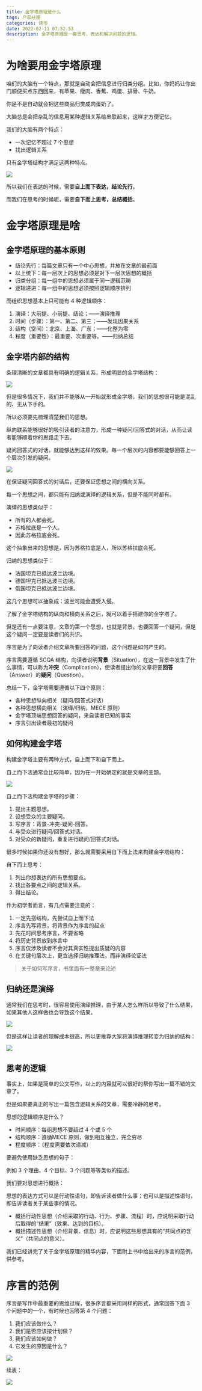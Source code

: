 ```yaml
---
title: 金字塔原理是什么
tags: 产品经理
categories: 读书
date: 2022-02-11 07:52:53
description: 金字塔原理是一套思考、表达和解决问题的逻辑。
---
```

# 为啥要用金字塔原理

咱们的大脑有一个特点，那就是自动会把信息进行归类分组。比如，你妈妈让你出门顺便买点东西回来，有苹果、瘦肉、香蕉、鸡蛋、排骨、牛奶。

你是不是自动就会把这些商品归类成肉蛋奶了。

大脑总是会把杂乱的信息用某种逻辑关系给串联起来，这样才方便记忆。

我们的大脑有两个特点：

- 一次记忆不超过 7 个思想
- 找出逻辑关系

只有金字塔结构才满足这两种特点。

![](https://s3plus.meituan.net/v1/mss_f32142e8d47149129e9550e929704625/yzz-test-image/fc0a274906d349b698b4057cdcb4f389)

所以我们在表达的时候，需要**自上而下表达，结论先行**。

而我们在思考的时候呢，需要**自下而上思考，总结概括**。

# 金字塔原理是啥

## 金字塔原理的基本原则

- 结论先行：每篇文章只有一个中心思想，并放在文章的最前面
- 以上统下：每一层次上的思想必须是对下一层次思想的概括
- 归类分组：每一组中的思想必须属于同一逻辑范畴
- 逻辑递进：每一组中的思想必须按照逻辑顺序排列

而组织思想基本上只可能有 4 种逻辑顺序：

1. 演绎：大前提、小前提、结论；——演绎推理
2. 时间（步骤）：第一、第二、第三；——发现因果关系
3. 结构（空间）：北京、上海、广东；——化整为零
4. 程度（重要性）：最重要、次重要等。——归纳总结

## 金字塔内部的结构

条理清晰的文章都具有明确的逻辑关系，形成明显的金字塔结构：

![](https://s3plus.meituan.net/v1/mss_f32142e8d47149129e9550e929704625/yzz-test-image/a7cdf67472a141858b35b9121b8bc06f)

但是很多情况下，我们并不能够从一开始就形成金字塔，我们的思想很可能是混乱的、无从下手的。

所以必须要先梳理清楚我们的思想。

纵向联系能够很好的吸引读者的注意力，形成一种疑问/回答式的对话，从而让读者能够顺着你的思路走下去。

疑问回答式的对话，就能够达到这样的效果。每一个层次的内容都要能够回答上一个层次引发的疑问。

![](https://s3plus.meituan.net/v1/mss_f32142e8d47149129e9550e929704625/yzz-test-image/b599219a4a904fefa184911503f06b64)

在保证疑问回答式的对话后，还要保证思想之间的横向关系。

每一个思想之间，都只能有归纳或演绎的逻辑关系，但是不能同时都有。

演绎的思想类似于：

- 所有的人都会死。
- 苏格拉底是一个人。
- 因此苏格拉底会死。

这个抽象出来的思想是，因为苏格拉底是人，所以苏格拉底会死。

归纳的思想类似于：

- 法国坦克已抵达波兰边境。
- 德国坦克已抵达波兰边境。
- 俄国坦克已抵达波兰边境。

这几个思想可以抽象成：波兰可能会遭受入侵。

了解了金字塔结构的纵向和横向关系之后，就可以着手搭建你的金字塔了。

但是还有一点要注意，文章的第一个思想，也就是背景，也要回答一个疑问，但是这个疑问一定要是读者们的共识。

序言是为了向读者介绍文章所要回答的问题，这个问题是如何产生的。

序言需要遵循 SCQA 结构，向读者说明**背景**（Situation），在这一背景中发生了什么事情，可以称为**冲突**（Complication），使读者提出你的文章将要**回答**（Answer）的**疑问**（Question）。

总结一下，金字塔需要遵循以下四个原则：

- 各种思想纵向相关（疑问/回答式对话）
- 各种思想横向相关（演绎/归纳，MECE 原则）
- 金字塔顶端思想回答的疑问，来自读者已知的事实
- 序言引出读者最初的疑问

## 如何构建金字塔

构建金字塔主要有两种方式，自上而下和自下而上。

自上而下法通常会比较简单，因为在一开始确定的就是文章的主题。

![](https://s3plus.meituan.net/v1/mss_f32142e8d47149129e9550e929704625/yzz-test-image/99b9624c05e7495dabbd0f634ef625ed)

自上而下法构建金字塔的步骤：

1. 提出主题思想。
2. 设想受众的主要疑问。
3. 写序言：背景-冲突-疑问-回答。
4. 与受众进行疑问/回答式对话。
5. 对受众的新疑问，重复进行疑问/回答式对话。

很多时候如果你还没有想好，那么就需要采用自下而上法来构建金字塔结构：

自下而上思考：

1. 列出你想表达的所有思想要点。
2. 找出各要点之间的逻辑关系。
3. 得出结论。

作为初学者而言，有几点需要注意的：

1. 一定先搭结构，先尝试自上而下法
2. 序言先写背景，将背景作为序言的起点
3. 先花时间思考序言，不要省略
4. 将历史背景放到序言中
5. 序言仅涉及读者不会对其真实性提出质疑的内容
6. 在关键句层次上，更宜选择归纳推理法，而非演绎论证法

> 关于如何写序言，书里面有一整章来论述

## 归纳还是演绎

通常我们在思考时，很容易使用演绎推理，由于某人怎么样所以导致了什么结果，如果其他人这样做也会导致这个结果。

![](https://s3plus.meituan.net/v1/mss_f32142e8d47149129e9550e929704625/yzz-test-image/2ba7a5d4be534ca294838cdaabd2e13e)

但是这样让读者的理解成本很高，所以更推荐大家将演绎推理转变为归纳的结构：

![](https://s3plus.meituan.net/v1/mss_f32142e8d47149129e9550e929704625/yzz-test-image/72ad644adb9b4401a6f7a6e3fa78d210)

## 思考的逻辑

事实上，如果是简单的公文写作，以上的内容就可以很好的帮你写出一篇不错的文章了。

但是如果要真正的写出一篇包含逻辑关系的文章，需要冷静的思考。

思想的逻辑顺序是什么？

- 时间顺序：每组思想不要超过 4 个或 5 个
- 结构顺序：遵循MECE 原则，做到相互独立，完全穷尽
- 程度顺序：（程度需要依次递减）

要避免使用缺乏思想的句子：

例如 3 个理由、4 个目标、3 个问题等等类似的描述。

我们要对思想进行概括：

思想的表达方式可以是行动性语句，即告诉读者做什么事；也可以是描述性语句，即告诉读者关于某些事的情况。

- 概括行动性思想（介绍采取的行动、行为、步骤、流程）时，应说明采取行动后取得的“结果”（效果、达到的目标）。
- 概括描述性思想（介绍背景、信息）时，应说明这些思想具有的“共同点的含义”（共同点的意义）。

我们已经讲完了关于金字塔原理的精华内容，下面附上书中给出来的序言的范例，供参考。

# 序言的范例

序言是写作中最重要的思维过程，很多序言都采用同样的形式，通常回答下面 3 个问题中的一个，有时候也回答第 4 个问题：

1. 我们应该做什么？
2. 我们是否应该按计划做？
3. 我们应该如何做？
4. 它发生的原因是什么？

![](https://s3plus.meituan.net/v1/mss_f32142e8d47149129e9550e929704625/yzz-test-image/2dd2d8e252214dcbbb1fbe2b71eaae4b)

续表：

![](https://s3plus.meituan.net/v1/mss_f32142e8d47149129e9550e929704625/yzz-test-image/921e507e3ccd4e7dad23f909e6109b89)

